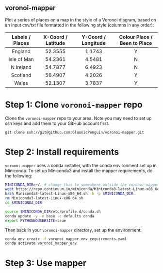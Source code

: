 ## voronoi-mapper
Plot a series of places on a map in the style of a Voronoi diagram, based on an input csv/txt file formatted in the following style (columns in any order):

| Labels / Places | X-Coord / Latitude | Y-Coord / Longitude | Colour Place / Been to Place |
|:---------------:|:------------------:|:-------------------:|:----------------------------:|
|     England     |            52.3555 |              1.1743 |               Y              |
|   Isle of Man   |            54.2361 |              4.5481 |               N              |
|    N Ireland    |            54.7877 |              6.4923 |               N              |
|     Scotland    |            56.4907 |              4.2026 |               Y              |
|      Wales      |            52.1307 |              3.7837 |               Y              |

# Step 1: Clone `voronoi-mapper` repo
Clone the `voronoi-mapper` repo to your area. Note you may need to set up ssh keys and add them to your GitHub account first.

```bash
git clone ssh://git@github.com:GluonicPenguin/voronoi-mapper.git
```

# Step 2: Install requirements

`voronoi-mapper` uses a conda installer, with the conda environment set up in Miniconda. To set up Miniconda3 and install the mapper requirements, do the following:

```bash
MINICONDA_DIR=~/. # change this to somewhere outside the voronoi-mapper repo
wget https://repo.continuum.io/miniconda/Miniconda3-latest-Linux-x86_64.sh
bash Miniconda3-latest-Linux-x86_64.sh -b -p $MINICONDA_DIR
rm Miniconda3-latest-Linux-x86_64.sh
cd $MINICONDA_DIR

source $MINICONDA_DIR/etc/profile.d/conda.sh
conda update -y -n base -c defaults conda
export PYTHONNOUSERSITE=true
```

Then back in your `voronoi-mapper` directory, set up the environment:

```bash
conda env create -f voronoi_mapper_env_requirements.yaml
conda activate voronoi_mapper_env
```

# Step 3: Use mapper






